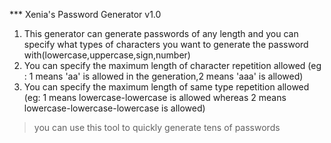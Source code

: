 *** Xenia's Password Generator v1.0

1. This generator can generate passwords of any length and you can specify what types of characters you want to generate the password with(lowercase,uppercase,sign,number)
2. You can specify the maximum length of character repetition allowed (eg : 1 means 'aa' is allowed in the generation,2 means 'aaa' is allowed)
3. You can specify the maximum length of same type repetition allowed (eg: 1 means lowercase-lowercase is allowed whereas 2 means lowercase-lowercase-lowercase is allowed)

> you can use this tool to quickly generate tens of passwords
